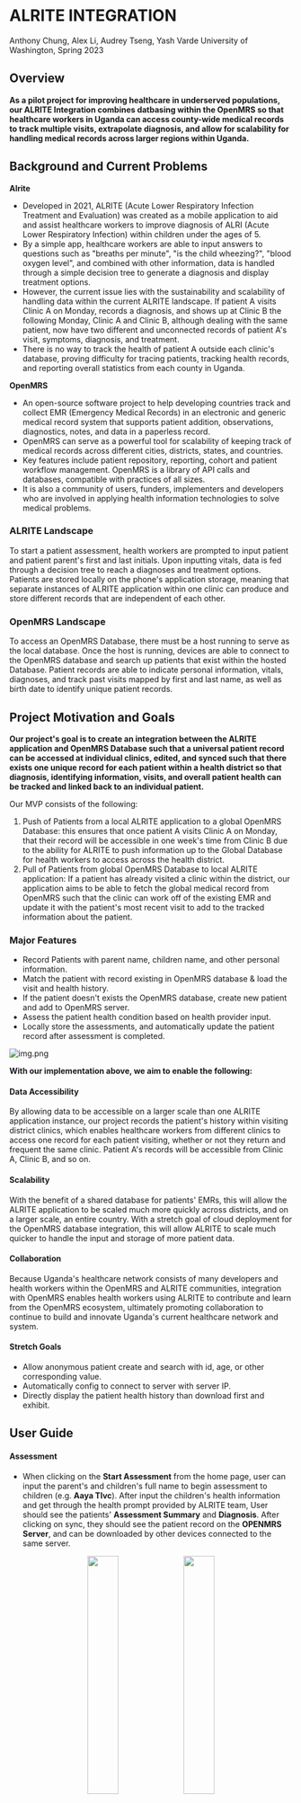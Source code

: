 # ALRITE INTEGRATION
Anthony Chung, Alex Li, Audrey Tseng, Yash Varde
University of Washington, Spring 2023

## Overview
**As a pilot project for improving healthcare in underserved populations, our ALRITE Integration combines datbasing within the OpenMRS so that healthcare workers in Uganda can access county-wide medical records to track multiple visits, extrapolate diagnosis, and allow for scalability for handling medical records across larger regions within Uganda.**

## Background and Current Problems
**Alrite**

- Developed in 2021, ALRITE (Acute Lower Respiratory Infection Treatment and Evaluation) was created as a mobile application to aid and assist healthcare workers to improve diagnosis of ALRI (Acute Lower Respiratory Infection) within children under the ages of 5. 
- By a simple app, healthcare workers are able to input answers to questions such as "breaths per minute", "is the child wheezing?", "blood oxygen level", and combined with other information, data is handled through a simple decision tree to generate a diagnosis and display treatment options. 
- However, the current issue lies with the sustainability and scalability of handling data within the current ALRITE landscape. If patient A visits Clinic A on Monday, records a diagnosis, and shows up at Clinic B the following Monday, Clinic A and Clinic B, although dealing with the same patient, now have two different and unconnected records of patient A's visit, symptoms, diagnosis, and treatment. 
- There is no way to track the health of patient A outside each clinic's database, proving difficulty for tracing patients, tracking health records, and reporting overall statistics from each county in Uganda.

**OpenMRS** 

- An open-source software project to help developing countries track and collect EMR (Emergency Medical Records) in an electronic and generic medical record system that supports patient addition, observations, diagnostics, notes, and data in a paperless record. 
- OpenMRS can serve as a powerful tool for scalability of keeping track of medical records across different cities, districts, states, and countries. 
- Key features include patient repository, reporting, cohort and patient workflow management. OpenMRS is a library of API calls and databases, compatible with practices of all sizes. 
- It is also a community of users, funders, implementers and developers who are involved in applying health information technologies to solve medical problems.

### ALRITE Landscape
To start a patient assessment, health workers are prompted to input patient and patient parent's first and last initials. Upon inputting vitals, data is fed through a decision tree to reach a diagnoses and treatment options. Patients are stored locally on the phone's application storage, meaning that separate instances of ALRITE application within one clinic can produce and store different records that are independent of each other.

### OpenMRS Landscape
To access an OpenMRS Database, there must be a host running to serve as the local database. Once the host is running, devices are able to connect to the OpenMRS database and search up patients that exist within the hosted Database. Patient records are able to indicate personal information, vitals, diagnoses, and track past visits mapped by first and last name, as well as birth date to identify unique patient records.

## Project Motivation and Goals
**Our project's goal is to create an integration between the ALRITE application and OpenMRS Database such that a universal patient record can be accessed at individual clinics, edited, and synced such that there exists one unique record for each patient within a health district so that diagnosis, identifying information, visits, and overall patient health can be tracked and linked back to an individual patient.**

Our MVP consists of the following:
1. Push of Patients from a local ALRITE application to a global OpenMRS Database: this ensures that once patient A visits Clinic A on Monday, that their record will be accessible in one week's time from Clinic B due to the ability for ALRITE to push information up to the Global Database for health workers to access across the health district.
2. Pull of Patients from global OpenMRS Database to local ALRITE application: If a patient has already visited a clinic within the district, our application aims to be able to fetch the global medical record from OpenMRS such that the clinic can work off of the existing EMR and update it with the patient's most recent visit to add to the tracked information about the patient.

### Major Features
- Record Patients with parent name, children name, and other personal information.
- Match the patient with record existing in OpenMRS database & load the visit and health history.
- If the patient doesn't exists the OpenMRS database, create new patient and add to OpenMRS server.
- Assess the patient health condition based on health provider input.
- Locally store the assessments, and automatically update the patient record after assessment is completed.

![img.png](screenshots/General_design.png)

**With our implementation above, we aim to enable the following:**
#### Data Accessibility
By allowing data to be accessible on a larger scale than one ALRITE application instance, our project records the patient's history within visiting district clinics, which enables healthcare workers from different clinics to access one record for each patient visiting, whether or not they return and frequent the same clinic. Patient A's records will be accessible from Clinic A, Clinic B, and so on.
#### Scalability
With the benefit of a shared database for patients' EMRs, this will allow the ALRITE application to be scaled much more quickly across districts, and on a larger scale, an entire country. With a stretch goal of cloud deployment for the OpenMRS database integration, this will allow ALRITE to scale much quicker to handle the input and storage of more patient data.
#### Collaboration
Because Uganda's healthcare network consists of many developers and health workers within the OpenMRS and ALRITE communities, integration with OpenMRS enables health workers using ALRITE to contribute and learn from the OpenMRS ecosystem, ultimately promoting collaboration to continue to build and innovate Uganda's current healthcare network and system.

#### Stretch Goals
- Allow anonymous patient create and search with id, age, or other corresponding value.
- Automatically config to connect to server with server IP.
- Directly display the patient health history than download first and exhibit.

## User Guide

#### Assessment

- When clicking on the **Start Assessment** from the home page, user can input the parent's and children's full name to begin assessment to children (e.g. **Aaya Tlvc**). After input the children's health information and get through the health prompt provided by ALRITE team, User should see the patients' **Assessment Summary** and **Diagnosis**. After clicking on sync, they should see the patient record on the **OPENMRS Server**, and can be downloaded by other devices connected to the same server.
<p align="center" width="100%">
    <img width="33%" src="screenshots/Assess_fullname.png">
    <img width="33%" src="screenshots/Assess_diagnosis.png">
</p>

#### Search

- When clikcing on **Find Patient** from the homepage, User will see patients **already** stored locally. If the User decided to get results from remote server, they should click on the search button at the top right conner, and input the name of the Patient. They can click the download button to save remote patient record to local storage, and exhibit the details of the patient.

<p align="center" width="100%">
    <img width="33%" src="screenshots/Search_local.png">
    <img width="33%" src="screenshots/Search_results.png">
    <img width="33%" src="screenshots/Search_individual.png">
</p>

#### Register

- When clicking on **Register** from the homepage, User is able to create a patient with personal and connect information. User can also take a photo or upload picture of patients to better identify the patient. In this page, User could input the detail information compared to quick creation from **Assessment**. User will also get similar results existing in **OPENMRS Server** that have similar properties to avoid duplicated creation. After **Register**, the patient information will be both stored locally and synced to remote server.

<p align="center" width="100%">
    <img width="33%" src="screenshots/Register_info.png">
    <img width="33%" src="screenshots/Register_collision.png">
    <img width="33%" src="screenshots/Register_patient.png">
</p>

#### Pushing Patients On Assessment (Fallback functionality)

The fallback functionality provides an alternative means of pushing patient information into the OpenMRS database and is used in scenarios where the API mechanism faces issues which can arise when APIs are updated. This approach involves directly updating the OpenMRS database tables by firing SQL queries from the server. The use case would execute as follows:

1) The user inputs the patient's details via the ALRITE app (name, date of birth, etc).
2) The app generates an HTTP post request using the input values and sends it to the OpenMRS server.
3) The server, using JSP (Java Server Page) files, executes "insert" and "update" SQL statements based on values received in the request and modifies the OpenMRS database accordingly.

A few notable findings for the fallback functionality are as follows:

- Newer versions of Android do not allow network connections to be done in the foreground. Therefore, these need to be pushed into the background as asynchronous tasks.

- The OpenMRS server is an Apache Tomcat server, capable of running JSP pages. These provide a bridge between client devices (ALRITE app) and the OpenMRS database (MySQL). For the fallback mechanism to work, the implemented JSP pages need to be installed into the server.

- The MySQL database is capable of being logged, which allows for identification of tables being modified. The most important information is the person id, which is the foreign key that links the normalized data across various tables. 

<p align="center" width="100%">
    <img width="33%" src="screenshots/Fallback-Approach.png">
    <img width="33%" src="screenshots/Fallback-Table-Mappings.png">
</p>

## Developer Guide

## Contact
Developers: Anthony Chung, Yash Varde, Alex Li
Documentation, Project Background Research, and Bookkeeping; Project Management: Audrey Tseng